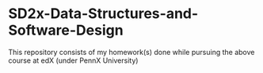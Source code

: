 # SD2x-Data-Structures-and-Software-Design
This repository consists of my homework(s) done while pursuing the above course at edX (under PennX University)
